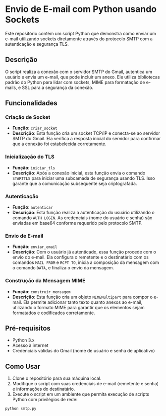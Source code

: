 # Envio de E-mail com Python usando Sockets

Este repositório contém um script Python que demonstra como enviar um e-mail utilizando sockets diretamente através do protocolo SMTP com a autenticação e segurança TLS.

## Descrição

O script realiza a conexão com o servidor SMTP do Gmail, autentica um usuário e envia um e-mail, que pode incluir um anexo. Ele utiliza bibliotecas padrão do Python para lidar com sockets, MIME para formatação de e-mails, e SSL para a segurança da conexão.

## Funcionalidades

### Criação de Socket
- **Função**: `criar_socket`
- **Descrição**: Esta função cria um socket TCP/IP e conecta-se ao servidor SMTP do Gmail. Ela verifica a resposta inicial do servidor para confirmar que a conexão foi estabelecida corretamente.

### Inicialização do TLS
- **Função**: `iniciar_tls`
- **Descrição**: Após a conexão inicial, esta função envia o comando `STARTTLS` para iniciar uma subcamada de segurança usando TLS. Isso garante que a comunicação subsequente seja criptografada.

### Autenticação
- **Função**: `autenticar`
- **Descrição**: Esta função realiza a autenticação do usuário utilizando o comando `AUTH LOGIN`. As credenciais (nome do usuário e senha) são enviadas em base64 conforme requerido pelo protocolo SMTP.

### Envio de E-mail
- **Função**: `enviar_email`
- **Descrição**: Com o usuário já autenticado, essa função procede com o envio do e-mail. Ela configura o remetente e o destinatário com os comandos `MAIL FROM` e `RCPT TO`, inicia a composição da mensagem com o comando `DATA`, e finaliza o envio da mensagem.

### Construção da Mensagem MIME
- **Função**: `construir_mensagem`
- **Descrição**: Esta função cria um objeto `MIMEMultipart` para compor o e-mail. Ela permite adicionar tanto texto quanto anexos ao e-mail, utilizando o formato MIME para garantir que os elementos sejam formatados e codificados corretamente.

## Pré-requisitos

- Python 3.x
- Acesso à internet
- Credenciais válidas do Gmail (nome de usuário e senha de aplicativo)

## Como Usar

1. Clone o repositório para sua máquina local.
2. Modifique o script com suas credenciais de e-mail (remetente e senha) e informações do destinatário.
3. Execute o script em um ambiente que permita execução de scripts Python com privilégios de rede:

```bash
python smtp.py
